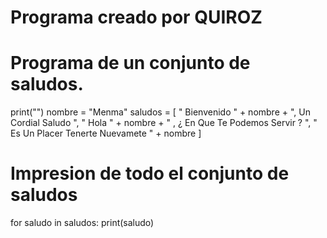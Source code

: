 # Programa creado por QUIROZ
# Programa de un conjunto de saludos.

print("")
nombre = "Menma"
saludos = [
    " Bienvenido " + nombre + ", Un Cordial Saludo ",
    " Hola " + nombre + " , ¿ En Que Te Podemos Servir ? ",
    " Es Un Placer Tenerte Nuevamete " + nombre
]
# Impresion de todo el conjunto de saludos
for saludo in saludos:
    print(saludo)